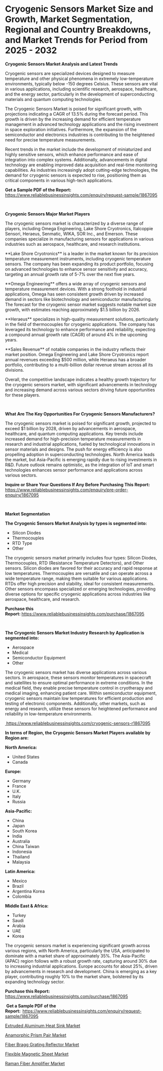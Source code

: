 <p><h1>Cryogenic Sensors Market Size and Growth, Market Segmentation, Regional and Country Breakdowns, and Market Trends for Period from 2025 -  2032</h1></p><p><strong>Cryogenic Sensors Market Analysis and Latest Trends</strong></p>
<p><p>Cryogenic sensors are specialized devices designed to measure temperature and other physical phenomena in extremely low-temperature environments, typically below -150 degrees Celsius. These sensors are vital in various applications, including scientific research, aerospace, healthcare, and the energy sector, particularly in the development of superconducting materials and quantum computing technologies.</p><p>The Cryogenic Sensors Market is poised for significant growth, with projections indicating a CAGR of 13.5% during the forecast period. This growth is driven by the increasing demand for efficient temperature management in advanced technology applications and the rising investment in space exploration initiatives. Furthermore, the expansion of the semiconductor and electronics industries is contributing to the heightened need for precise temperature measurements.</p><p>Recent trends in the market include the development of miniaturized and highly sensitive sensors, which enhance performance and ease of integration into complex systems. Additionally, advancements in digital technology are enabling improved data acquisition and real-time monitoring capabilities. As industries increasingly adopt cutting-edge technologies, the demand for cryogenic sensors is expected to rise, positioning them as critical components in various high-tech applications.</p></p>
<p><strong>Get a Sample PDF of the Report:&nbsp;</strong> <a href="https://www.reliablebusinessinsights.com/enquiry/request-sample/1867095?utm_campaign=84&utm_medium=2&utm_source=Github&utm_content=ia&utm_term=11022025&utm_id=cryogenic-sensors">https://www.reliablebusinessinsights.com/enquiry/request-sample/1867095</a></p>
<p>&nbsp;</p>
<p><strong>Cryogenic Sensors Major Market Players</strong></p>
<p><p>The cryogenic sensors market is characterized by a diverse range of players, including Omega Engineering, Lake Shore Cryotronics, Italcoppie Sensori, Heraeus, Senmatic, WIKA, SOR Inc., and Emerson. These companies specialize in manufacturing sensors for applications in various industries such as aerospace, healthcare, and research institutions.</p><p>**Lake Shore Cryotronics** is a leader in the market known for its precision temperature measurement instruments, including cryogenic temperature sensors. The company has been expanding its product portfolio, focusing on advanced technologies to enhance sensor sensitivity and accuracy, targeting an annual growth rate of 5-7% over the next five years.</p><p>**Omega Engineering** offers a wide array of cryogenic sensors and temperature measurement devices. With a strong foothold in industrial applications, Omega has seen consistent growth driven by increased demand in sectors like biotechnology and semiconductor manufacturing. The forecast for the cryogenic sensor market suggests notable market size growth, with estimates reaching approximately $1.5 billion by 2026.</p><p>**Heraeus** specializes in high-quality measurement solutions, particularly in the field of thermocouples for cryogenic applications. The company has leveraged its technology to enhance performance and reliability, expecting a compound annual growth rate (CAGR) of around 4% in the upcoming years.</p><p>**Sales Revenue** of notable companies in the industry reflects their market position. Omega Engineering and Lake Shore Cryotronics report annual revenues exceeding $500 million, while Heraeus has a broader portfolio, contributing to a multi-billion dollar revenue stream across all its divisions. </p><p>Overall, the competitive landscape indicates a healthy growth trajectory for the cryogenic sensors market, with significant advancements in technology and increasing demand across various sectors driving future opportunities for these players.</p></p>
<p>&nbsp;</p>
<p><strong>What Are The Key Opportunities For Cryogenic Sensors Manufacturers?</strong></p>
<p><p>The cryogenic sensors market is poised for significant growth, projected to exceed $1 billion by 2028, driven by advancements in aerospace, healthcare, and quantum computing applications. Key trends include increased demand for high-precision temperature measurements in research and industrial applications, fueled by technological innovations in sensor materials and designs. The push for energy efficiency is also propelling adoption in superconducting technologies. North America leads the market, but Asia-Pacific is emerging rapidly due to rising investments in R&D. Future outlook remains optimistic, as the integration of IoT and smart technologies enhances sensor performance and applications across various sectors.</p></p>
<p><strong>Inquire or Share Your Questions If Any Before Purchasing This Report:</strong> <a href="https://www.reliablebusinessinsights.com/enquiry/pre-order-enquiry/1867095?utm_campaign=84&utm_medium=2&utm_source=Github&utm_content=ia&utm_term=11022025&utm_id=cryogenic-sensors">https://www.reliablebusinessinsights.com/enquiry/pre-order-enquiry/1867095</a></p>
<p>&nbsp;</p>
<p><strong>Market Segmentation</strong></p>
<p><strong>The Cryogenic Sensors Market Analysis by types is segmented into:</strong></p>
<p><ul><li>Silicon Diodes</li><li>Thermocouples</li><li>RTD Type</li><li>Other</li></ul></p>
<p><p>The cryogenic sensors market primarily includes four types: Silicon Diodes, Thermocouples, RTD (Resistance Temperature Detectors), and Other sensors. Silicon diodes are favored for their accuracy and rapid response at low temperatures. Thermocouples are versatile and can operate across a wide temperature range, making them suitable for various applications. RTDs offer high precision and stability, ideal for consistent measurements. Other sensors encompass specialized or emerging technologies, providing diverse options for specific cryogenic applications across industries like aerospace, healthcare, and research.</p></p>
<p><strong>Purchase this Report:&nbsp;</strong><a href="https://www.reliablebusinessinsights.com/purchase/1867095?utm_campaign=84&utm_medium=2&utm_source=Github&utm_content=ia&utm_term=11022025&utm_id=cryogenic-sensors">https://www.reliablebusinessinsights.com/purchase/1867095</a></p>
<p>&nbsp;</p>
<p><strong>The Cryogenic Sensors Market Industry Research by Application is segmented into:</strong></p>
<p><ul><li>Aerospace</li><li>Medical</li><li>Semiconductor Equipment</li><li>Other</li></ul></p>
<p><p>The cryogenic sensors market has diverse applications across various sectors. In aerospace, these sensors monitor temperatures in spacecraft and satellites to ensure optimal performance in extreme conditions. In the medical field, they enable precise temperature control in cryotherapy and medical imaging, enhancing patient care. Within semiconductor equipment, cryogenic sensors maintain low temperatures for efficient production and testing of electronic components. Additionally, other markets, such as energy and research, utilize these sensors for heightened performance and reliability in low-temperature environments.</p></p>
<p><a href="https://www.reliablebusinessinsights.com/cryogenic-sensors-r1867095?utm_campaign=84&utm_medium=2&utm_source=Github&utm_content=ia&utm_term=11022025&utm_id=cryogenic-sensors">&nbsp;https://www.reliablebusinessinsights.com/cryogenic-sensors-r1867095</a></p>
<p><strong>In terms of Region, the Cryogenic Sensors Market Players available by Region are:</strong></p>
<p>
    <p> <strong> North America: </strong>
        <ul>
            <li>United States</li>
            <li>Canada</li>
        </ul>
        </p> 
    <p> <strong> Europe: </strong>
        <ul>
            <li>Germany</li>
            <li>France</li>
            <li>U.K.</li>
            <li>Italy</li>
            <li>Russia</li>
        </ul>
        </p> 
    <p> <strong> Asia-Pacific: </strong>
        <ul>
            <li>China</li>
            <li>Japan</li>
            <li>South Korea</li>
            <li>India</li>
            <li>Australia</li>
            <li>China Taiwan</li>
            <li>Indonesia</li>
            <li>Thailand</li>
            <li>Malaysia</li>
        </ul>
        </p> 
    <p> <strong> Latin America: </strong>
        <ul>
            <li>Mexico</li>
            <li>Brazil</li>
            <li>Argentina Korea</li>
            <li>Colombia</li>
        </ul>
        </p> 
    <p> <strong> Middle East & Africa: </strong>
        <ul>
            <li>Turkey</li>
            <li>Saudi</li>
            <li>Arabia</li>
            <li>UAE</li>
            <li>Korea</li>
        </ul>
    </p>
    </p>
<p><p>The cryogenic sensors market is experiencing significant growth across various regions, with North America, particularly the USA, anticipated to dominate with a market share of approximately 35%. The Asia-Pacific (APAC) region follows with a robust growth rate, capturing around 30% due to increasing industrial applications. Europe accounts for about 25%, driven by advancements in research and development. China is emerging as a key player, contributing roughly 10% to the market share, bolstered by its expanding technology sector.</p></p>
<p><strong>Purchase this Report: </strong><a href="https://www.reliablebusinessinsights.com/purchase/1867095?utm_campaign=84&utm_medium=2&utm_source=Github&utm_content=ia&utm_term=11022025&utm_id=cryogenic-sensors">https://www.reliablebusinessinsights.com/purchase/1867095</a></p>
<p>&nbsp;<strong>Get a Sample PDF of the Report:&nbsp;&nbsp;</strong><a href="https://www.reliablebusinessinsights.com/enquiry/request-sample/1867095?utm_campaign=84&utm_medium=2&utm_source=Github&utm_content=ia&utm_term=11022025&utm_id=cryogenic-sensors">https://www.reliablebusinessinsights.com/enquiry/request-sample/1867095</a></p>
<p><strong></strong></p>
<p><p><a href="https://github.com/geyangvayora/Market-Research-Report-List-1/blob/main/extruded-aluminum-heat-sink-market.md?utm_campaign=84&utm_medium=2&utm_source=Github&utm_content=ia&utm_term=11022025&utm_id=cryogenic-sensors">Extruded Aluminum Heat Sink Market</a></p><p><a href="https://github.com/milolohusami/Market-Research-Report-List-1/blob/main/anamorphic-prism-pair-market.md?utm_campaign=84&utm_medium=2&utm_source=Github&utm_content=ia&utm_term=11022025&utm_id=cryogenic-sensors">Anamorphic Prism Pair Market</a></p><p><a href="https://github.com/alejhahroch/Market-Research-Report-List-1/blob/main/fiber-bragg-grating-reflector-market.md?utm_campaign=84&utm_medium=2&utm_source=Github&utm_content=ia&utm_term=11022025&utm_id=cryogenic-sensors">Fiber Bragg Grating Reflector Market</a></p><p><a href="https://github.com/saklpelzami95/Market-Research-Report-List-1/blob/main/flexible-magnetic-sheet-market.md?utm_campaign=84&utm_medium=2&utm_source=Github&utm_content=ia&utm_term=11022025&utm_id=cryogenic-sensors">Flexible Magnetic Sheet Market</a></p><p><a href="https://github.com/zeigounjoom/Market-Research-Report-List-1/blob/main/raman-fiber-amplifier-market.md?utm_campaign=84&utm_medium=2&utm_source=Github&utm_content=ia&utm_term=11022025&utm_id=cryogenic-sensors">Raman Fiber Amplifier Market</a></p></p>